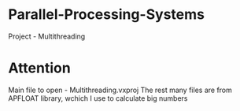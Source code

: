 # Parallel-Processing-Systems
Project - Multithreading

# Attention
Main file to open - Multithreading.vxproj
The rest many files are from APFLOAT library, wchich I use to calculate big numbers

